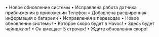• Новое обновление системы
• Исправлена работа датчика приближения в приложении Телефон
• Добавлена расширенная информация о батареии
• Исправления в переводах
• Новое обновление системы!
• Которое скоро будет в Havoc!
• Здесь будет чейнджлог!
• Он вмещает 5 строчек!
• Ждите обновления скоро!
